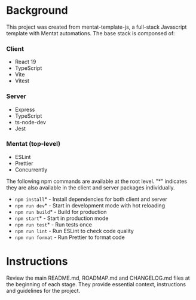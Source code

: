 # Background
This project was created from mentat-template-js, a full-stack Javascript template with Mentat automations. The base stack is componsed of:

### Client

- React 19
- TypeScript
- Vite
- Vitest

### Server

- Express
- TypeScript
- ts-node-dev
- Jest

### Mentat (top-level)

- ESLint
- Prettier
- Concurrently

The following npm commands are available at the root level. "\*" indicates they are also available in the client and server packages individually.

- `npm install`\* - Install dependencies for both client and server
- `npm run dev`\* - Start in development mode with hot reloading
- `npm run build`\* - Build for production
- `npm start`\* - Start in production mode
- `npm run test`\* - Run tests once
- `npm run lint` - Run ESLint to check code quality
- `npm run format` - Run Prettier to format code

# Instructions
Review the main README.md, ROADMAP.md and CHANGELOG.md files at the beginning of each stage. They provide essential context, instructions and guidelines for the project.